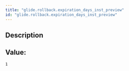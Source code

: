 ```yaml
---
title: "glide.rollback.expiration_days_inst_preview"
id: "glide.rollback.expiration_days_inst_preview"
---
```

## Description



## Value: 
```
1
```